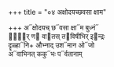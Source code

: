 +++
title = "०४ अक्षोदयच्छवसा क्षाम"

+++
अ᳓क्षोदयच् छ᳓वसा क्षा᳓म बुध्नं᳓  
वा᳐᳓र् ण᳓ वा᳓तस् त᳓विषीभिर् इ᳓न्द्रः  
दॄळ्हा᳓नि+ औभ्नाद् उश᳓मान ओ᳓जो  
अ᳓वाभिनत् ककु᳓भः प᳓र्वतानाम्